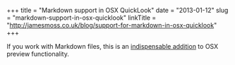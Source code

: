 +++
title = "Markdown support in OSX QuickLook"
date = "2013-01-12"
slug = "markdown-support-in-osx-quicklook"
linkTitle = "http://jamesmoss.co.uk/blog/support-for-markdown-in-osx-quicklook"
+++




If you work with Markdown files, this is an [indispensable addition](http://jamesmoss.co.uk/blog/support-for-markdown-in-osx-quicklook) to OSX preview functionality.